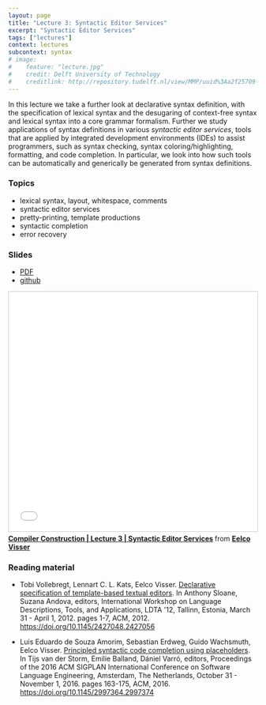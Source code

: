 ```yaml
---
layout: page
title: "Lecture 3: Syntactic Editor Services"
excerpt: "Syntactic Editor Services"
tags: ["lectures"]
context: lectures
subcontext: syntax
# image:
#    feature: "lecture.jpg"
#    credit: Delft University of Technology
#    creditlink: http://repository.tudelft.nl/view/MMP/uuid%3Aa2f25709-c56e-453e-9394-4a05acf603a4/
---
```


In this lecture we take a further look at declarative syntax definition, with the specification of lexical syntax and the desugaring of context-free syntax and lexical syntax into a core grammar formalism.
Further we study applications of syntax definitions in various _syntactic editor services_, tools that are applied by integrated development environments (IDEs) to assist programmers, such as syntax checking, syntax coloring/highlighting, formatting, and code completion. In particular, we look into how such tools can be automatically and generically be generated from syntax definitions.

### Topics

- lexical syntax, layout, whitespace, comments
- syntactic editor services
- pretty-printing, template productions
- syntactic completion
- error recovery

### Slides

- [PDF](https://github.com/TUDelft-CS4200-2018/lectures/raw/master/03-syntactic-services/CS4200-2018-3-syntactic-services.pdf)
- [github](https://github.com/TUDelft-CS4200-2018/lectures/tree/master/03-syntactic-services)

<iframe src="//www.slideshare.net/slideshow/embed_code/key/70PkRXSeHag2hI" width="595" height="485" frameborder="0" marginwidth="0" marginheight="0" scrolling="no" style="border:1px solid #CCC; border-width:1px; margin-bottom:5px; max-width: 100%;" allowfullscreen> </iframe> <div style="margin-bottom:5px"> <strong> <a href="//www.slideshare.net/eelcovisser/compiler-construction-lecture-3-syntactic-editor-services" title="Compiler Construction | Lecture 3 | Syntactic Editor Services" target="_blank">Compiler Construction | Lecture 3 | Syntactic Editor Services</a> </strong> from <strong><a href="https://www.slideshare.net/eelcovisser" target="_blank">Eelco Visser</a></strong> </div>

### Reading material

- Tobi Vollebregt, Lennart C. L. Kats, Eelco Visser. [Declarative specification of template-based textual editors](https://doi.org/10.1145/2427048.2427056). In Anthony Sloane, Suzana Andova, editors, International Workshop on Language Descriptions, Tools, and Applications, LDTA '12, Tallinn, Estonia, March 31 - April 1, 2012. pages 1-7, ACM, 2012. <https://doi.org/10.1145/2427048.2427056>

- Luis Eduardo de Souza Amorim, Sebastian Erdweg, Guido Wachsmuth, Eelco Visser. [Principled syntactic code completion using placeholders](https://doi.org/10.1145/2997364.2997374). In Tijs van der Storm, Emilie Balland, Dániel Varró, editors, Proceedings of the 2016 ACM SIGPLAN International Conference on Software Language Engineering, Amsterdam, The Netherlands, October 31 - November 1, 2016. pages 163-175, ACM, 2016. <https://doi.org/10.1145/2997364.2997374>
